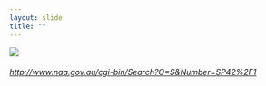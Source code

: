 ```yaml
---
layout: slide
title: ""
---
```



<section>
<a class="stretch" href="http://www.naa.gov.au/cgi-bin/Search?O=S&Number=SP42%2F1"><img class="rotate-left" src="{{ site.baseurl }}/assets/images/sp421.png"></a>
<h6 class="rotate-left"><a class="external" href="http://www.naa.gov.au/cgi-bin/Search?O=S&Number=SP42%2F1">http://www.naa.gov.au/cgi-bin/Search?O=S&Number=SP42%2F1</a></h6>
</section>